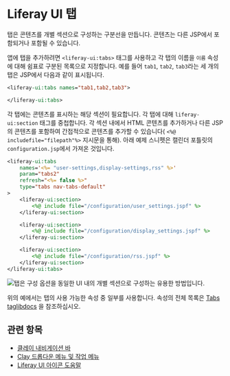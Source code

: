 # Liferay UI 탭

탭은 콘텐츠를 개별 섹션으로 구성하는 구분선을 만듭니다. 콘텐츠는 다른 JSP에서 포함되거나 포함될 수 있습니다.

앱에 탭을 추가하려면 `<liferay-ui:tabs>` 태그를 사용하고 각 탭의 이름을 `이름` 속성에 대해 쉼표로 구분된 목록으로 지정합니다. 예를 들어 `tab1`, `tab2`, `tab3`라는 세 개의 탭은 JSP에서 다음과 같이 표시됩니다.

```jsp
<liferay-ui:tabs names="tab1,tab2,tab3">

</liferay-ui:tabs>
```

각 탭에는 콘텐츠를 표시하는 해당 섹션이 필요합니다. 각 탭에 대해 `liferay-ui:section` 태그를 중첩합니다. 각 섹션 내에서 HTML 콘텐츠를 추가하거나 다른 JSP의 콘텐츠를 포함하여 간접적으로 콘텐츠를 추가할 수 있습니다( `<%@ includefile="filepath"%>` 지시문을 통해). 아래 예제 스니펫은 캘린더 포틀릿의 `configuration.jsp`에서 가져온 것입니다.

```jsp
<liferay-ui:tabs
    names='<%= "user-settings,display-settings,rss" %>'
    param="tabs2"
    refresh="<%= false %>"
    type="tabs nav-tabs-default"
>
    <liferay-ui:section>
        <%@ include file="/configuration/user_settings.jspf" %>
    </liferay-ui:section>

    <liferay-ui:section>
        <%@ include file="/configuration/display_settings.jspf" %>
    </liferay-ui:section>

    <liferay-ui:section>
        <%@ include file="/configuration/rss.jspf" %>
    </liferay-ui:section>
</liferay-ui:tabs>
```

![탭은 구성 옵션을 동일한 UI 내의 개별 섹션으로 구성하는 유용한 방법입니다.](./liferay-ui-tabs/images/01.png)

위의 예에서는 탭의 사용 가능한 속성 중 일부를 사용합니다. 속성의 전체 목록은 [Tabs taglibdocs](https://resources.learn.liferay.com/reference/latest/en/dxp/taglibs/util-taglib/liferay-ui/tabs.html) 을 참조하십시오.

## 관련 항목

* [클레이 내비게이션 바](../clay-tag-library/clay-navigation-bars.md)
* [Clay 드롭다운 메뉴 및 작업 메뉴](../clay-tag-library/clay-dropdown-and-action-menus.md)
* [Liferay UI 아이콘 도움말](./liferay-ui-icon-help.md)